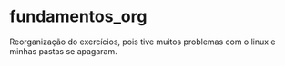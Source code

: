 # fundamentos_org
Reorganização do exercícios, pois tive muitos problemas com o linux e minhas pastas se apagaram.
